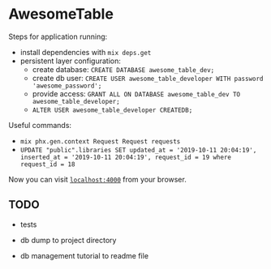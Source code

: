 # AwesomeTable

Steps for application running:
  * install dependencies with `mix deps.get`
  * persistent layer configuration:
    * create database: `CREATE DATABASE awesome_table_dev;`
    * create db user: `CREATE USER awesome_table_developer WITH password 'awesome_password';`
    * provide access: `GRANT ALL ON DATABASE awesome_table_dev TO awesome_table_developer;`
    * `ALTER USER awesome_table_developer CREATEDB;`

Useful commands:
  * `mix phx.gen.context Request Request requests`
  * `UPDATE "public".libraries SET updated_at = '2019-10-11 20:04:19', inserted_at = '2019-10-11 20:04:19', request_id = 19
     where request_id = 18`

Now you can visit [`localhost:4000`](http://localhost:4000) from your browser.

## TODO  
  * tests

  * db dump to project directory
  * db management tutorial to readme file